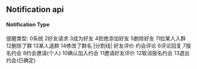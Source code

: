 ## Notification api

#### Notification Type

提醒类型: 0系统 2好友请求 3成为好友 4拒绝添加好友 5删除好友 11拉某人入群 12删除了群 13某人退群 14修改了群名 |分割线|  好友评价  约会评论 6评论回复 7报名约会 8约会邀请(个人) 10确认加入约会 11邀请好友评价 12取消报名约会 13退出约会(已确定)
